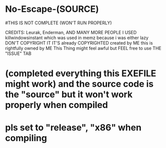 # No-Escape-(SOURCE)
#THIS IS NOT COMPLETE (WON'T RUN PROPERLY)

CREDITS: Leurak, Enderman, AND MANY MORE PEOPLE I USED killwindowsinstant which was used in memz because i was either lazy
DON'T COPYRIGHT IT IT'S already COPYRIGHTED created by ME this is rightfully owned by ME 
This Thing might feel awful but FEEL free to use THE "ISSUE" TAB
# (completed everything this EXEFILE might work) and the source code is the "source" but it won't work properly when compiled
# pls set to "release", "x86" when compiling
